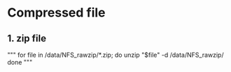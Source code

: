 # Compressed file
## 1. zip file
"""
for file in /data/NFS_rawzip/*.zip; do
    unzip "$file" -d /data/NFS_rawzip/
done
"""
